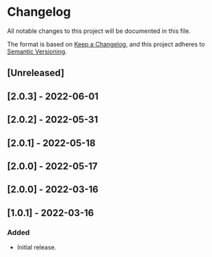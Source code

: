 # Changelog

All notable changes to this project will be documented in this file.

The format is based on [Keep a Changelog](https://keepachangelog.com/en/1.0.0/),
and this project adheres to [Semantic Versioning](https://semver.org/spec/v2.0.0.html).

## [Unreleased]

## [2.0.3] - 2022-06-01

## [2.0.2] - 2022-05-31

## [2.0.1] - 2022-05-18

## [2.0.0] - 2022-05-17

## [2.0.0] - 2022-03-16

## [1.0.1] - 2022-03-16

### Added
- Initial release.
